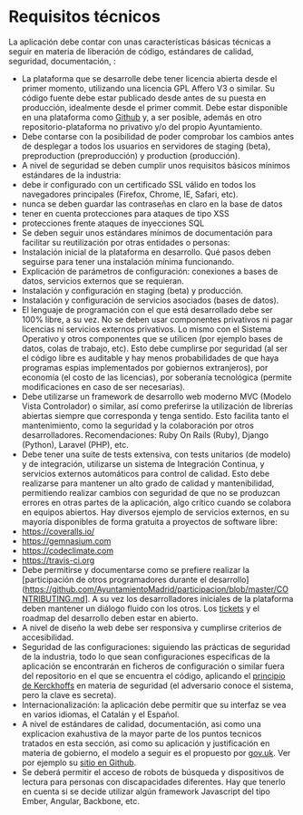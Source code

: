 Requisitos técnicos
===================

La aplicación debe contar con unas características básicas técnicas a
seguir en materia de liberación de código, estándares de calidad,
seguridad, documentación, :

-   La plataforma que se desarrolle debe tener licencia abierta desde el
    primer momento, utilizando una licencia GPL Affero V3 o similar. Su
    código fuente debe estar publicado desde antes de su puesta en
    producción, idealmente desde el primer commit. Debe estar disponible
    en una plataforma como [Github](https://github.com/AyuntamientoMadrid/participacion) y, a ser posible,
    además en otro repositorio-plataforma no privativo y/o del propio
    Ayuntamiento.
-   Debe contarse con la posibilidad de poder comprobar los
    cambios antes de desplegar a todos los usuarios en servidores de
    staging (beta), preproduction (preproducción) y
    production (producción).
-   A nivel de seguridad se deben cumplir unos requisitos básicos
    mínimos estándares de la industria:
  -   debe ir configurado con un certificado SSL válido en todos los
    navegadores principales (Firefox, Chrome, IE, Safari, etc).
  -   nunca se deben guardar las contraseñas en claro en la base de datos
  -   tener en cuenta protecciones para ataques de tipo XSS
  -   protecciones frente ataques de inyecciones SQL
-   Se deben seguir unos estándares mínimos de documentación para
    facilitar su reutilización por otras entidades o personas:
  -   Instalación inicial de la plataforma en desarrollo. Qué pasos deben
    seguirse para tener una instalación mínima funcionando.
  -   Explicación de parámetros de configuración: conexiones a bases de
    datos, servicios externos que se requieran.
  -   Instalación y configuración en staging (beta) y producción.
  -   Instalación y configuración de servicios asociados (bases de datos).
-   El lenguaje de programación con el que está desarrollado debe ser
    100% libre, a su vez. No se deben usar componentes privativos ni
    pagar licencias ni servicios externos privativos. Lo mismo con el
    Sistema Operativo y otros componentes que se utilicen (por ejemplo
    bases de datos, colas de trabajo, etc). Esto debe cumplirse por
    seguridad (al ser el código libre es auditable y hay menos
    probabilidades de que haya programas espias implementados por
    gobiernos extranjeros), por economía (el costo de las licencias),
    por soberanía tecnológica (permite modificaciones en caso de ser
    necesarias).
-   Debe utilizarse un framework de desarrollo web moderno MVC (Modelo
    Vista Controlador) o similar, así como preferirse la utilización de
    librerías abiertas siempre que corresponda y tenga sentido. Esto
    facilita tanto el mantenimiento, como la seguridad y la colaboración
    por otros desarrolladores. Recomendaciones: Ruby On Rails (Ruby),
    Django (Python), Laravel (PHP), etc.
-   Debe tener una suite de tests extensiva, con tests unitarios (de
    modelo) y de integración, utilizarse un sistema de Integración
    Continua, y servicios externos automáticos para control de calidad.
    Esto debe realizarse para mantener un alto grado de calidad y
    mantenibilidad, permitiendo realizar cambios con seguridad de que no
    se produzcan errores en otras partes de la aplicación, algo crítico
    cuando se colabora en equipos abiertos. Hay diversos ejemplo de
    servicios
    externos,
    en su mayoría disponibles de forma gratuita a proyectos de software
    libre:
 -   https://coveralls.io/ 
 -   https://gemnasium.com
 -   https://codeclimate.com
 -   https://travis-ci.org
-   Debe permitirse y documentarse como se prefiere realizar
    la [participación de otros programadores durante el
    desarrollo](https://github.com/AyuntamientoMadrid/participacion/blob/master/CONTRIBUTING.md]. A su vez los desarrolladores iniciales de
    la plataforma deben mantener un diálogo fluido con los otros. Los
    [tickets](https://github.com/AyuntamientoMadrid/participacion/issues) y el roadmap del desarrollo deben estar en
    abierto.
-   A nivel de diseño la web debe ser responsiva y cumplirse criterios
    de accesibilidad.
-   Seguridad de las configuraciones: siguiendo las prácticas de
    seguridad de la industria, todo lo que sean configuraciones
    específicas de la aplicación se encontrarán en ficheros de
    configuración o similar fuera del repositorio en el que se encuentra
    el código, aplicando el [principio de Kerckhoffs](https://es.wikipedia.org/wiki/Principios\_de\_Kerckhoffs) en
    materia de seguridad (el adversario conoce el sistema, pero la clave
    es secreta).
-   Internacionalización: la aplicación debe permitir que su interfaz se
    vea en varios idiomas, el Catalán y el Español.
-   A nivel de estándares de calidad, documentación, asi como una
    explicacion exahustiva de la mayor parte de los puntos tecnicos
    tratados en esta sección, asi como su aplicación y justificación en
    materia de gobierno, el modelo a seguir es el propuesto por
    [gov.uk](https://www.gov.uk/service-manual/making-software). Ver por ejemplo su [sitio en Github](https://alphagov.github.io/).
-   Se deberá permitir el acceso de robots de búsqueda y dispositivos de
    lectura para personas con discapacidades diferentes. Hay que tenerlo
    en cuenta si se decide utilizar algún framework Javascript del tipo
    Ember, Angular, Backbone, etc.